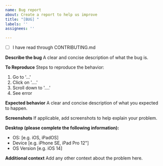 ```yaml
---
name: Bug report
about: Create a report to help us improve
title: "[BUG] "
labels: ''
assignees: ''

---
```


- [ ] I have read through CONTRIBUTING.md

**Describe the bug**
A clear and concise description of what the bug is.

**To Reproduce**
Steps to reproduce the behavior:
1. Go to '...'
2. Click on '....'
3. Scroll down to '....'
4. See error

**Expected behavior**
A clear and concise description of what you expected to happen.

**Screenshots**
If applicable, add screenshots to help explain your problem.

**Desktop (please complete the following information):**
 - OS: [e.g. iOS, iPadOS]
 - Device [e.g. iPhone SE, iPad Pro 12"]
 - OS Version [e.g. iOS 14]

**Additional context**
Add any other context about the problem here.
